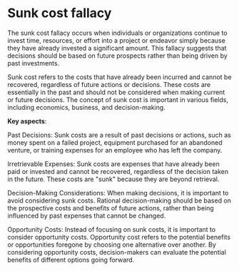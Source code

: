 # Sunk cost fallacy

The sunk cost fallacy occurs when individuals or organizations continue to invest time, resources, or effort into a project or endeavor simply because they have already invested a significant amount. This fallacy suggests that decisions should be based on future prospects rather than being driven by past investments.

Sunk cost refers to the costs that have already been incurred and cannot be recovered, regardless of future actions or decisions. These costs are essentially in the past and should not be considered when making current or future decisions. The concept of sunk cost is important in various fields, including economics, business, and decision-making.

**Key aspects**:

Past Decisions: Sunk costs are a result of past decisions or actions, such as money spent on a failed project, equipment purchased for an abandoned venture, or training expenses for an employee who has left the company.

Irretrievable Expenses: Sunk costs are expenses that have already been paid or invested and cannot be recovered, regardless of the decision taken in the future. These costs are "sunk" because they are beyond retrieval.

Decision-Making Considerations: When making decisions, it is important to avoid considering sunk costs. Rational decision-making should be based on the prospective costs and benefits of future actions, rather than being influenced by past expenses that cannot be changed.

Opportunity Costs: Instead of focusing on sunk costs, it is important to consider opportunity costs. Opportunity cost refers to the potential benefits or opportunities foregone by choosing one alternative over another. By considering opportunity costs, decision-makers can evaluate the potential benefits of different options going forward.
